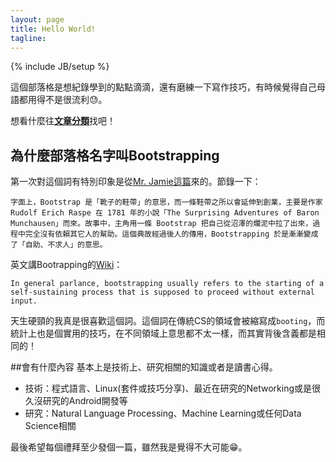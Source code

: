 ```yaml
---
layout: page
title: Hello World!
tagline: 
---
```

{% include JB/setup %}

這個部落格是想紀錄學到的點點滴滴，還有磨練一下寫作技巧，有時候覺得自己母語都用得不是很流利😓。

想看什麼往[**文章分類**](/categories.html)找吧！

## 為什麼部落格名字叫Bootstrapping
第一次對這個詞有特別印象是從[Mr. Jamie這篇](http://mrjamie.cc/2012/01/16/bootstrapping/)來的。節錄一下：

    字面上，Bootstrap 是「靴子的鞋帶」的意思，而一條鞋帶之所以會延伸到創業，主要是作家 Rudolf Erich Raspe 在 1781 年的小說「The Surprising Adventures of Baron Munchausen」而來。故事中，主角用一條 Bootstrap 把自己從沼澤的爛泥中拉了出來，過程中完全沒有依賴其它人的幫助。這個典故經過後人的傳用，Bootstrapping 於是漸漸變成了「自助、不求人」的意思。
    
英文講Bootrapping的[Wiki](https://en.wikipedia.org/wiki/Bootstrapping)：

    In general parlance, bootstrapping usually refers to the starting of a self-sustaining process that is supposed to proceed without external input.

天生硬頸的我真是很喜歡這個詞。這個詞在傳統CS的領域會被縮寫成`booting`，而統計上也是個實用的技巧，在不同領域上意思都不太一樣，而其實背後含義都是相同的！

##會有什麼內容
基本上是技術上、研究相關的知識或者是讀書心得。

* 技術：程式語言、Linux(套件或技巧分享)、最近在研究的Networking或是很久沒研究的Android開發等
* 研究：Natural Language Processing、Machine Learning或任何Data Science相關

最後希望每個禮拜至少發個一篇，雖然我是覺得不大可能😁。
